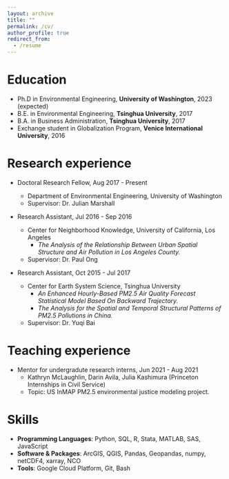 ```yaml
---
layout: archive
title: ""
permalink: /cv/
author_profile: true
redirect_from:
  - /resume
---
```


Education
======
* Ph.D in Environmental Engineering, **University of Washington**, 2023 (expected)
* B.E. in Environmental Engineering, **Tsinghua University**, 2017
* B.A. in Business Administration, **Tsinghua University**, 2017
* Exchange student in Globalization Program, **Venice International University**, 2016

Research experience
======
* Doctoral Research Fellow, Aug 2017 - Present
  * Department of Environmental Engineering, University of Washington
  * Supervisor: Dr. Julian Marshall

* Research Assistant, Jul 2016 - Sep 2016
  * Center for Neighborhood Knowledge, University of California, Los Angeles
    * <em>The Analysis of the Relationship Between Urban Spatial Structure and Air Pollution in Los Angeles County.</em>
  * Supervisor: Dr. Paul Ong

* Research Assistant, Oct 2015 - Jul 2017
  * Center for Earth System Science, Tsinghua University 
    * <em>An Enhanced Hourly-Based PM2.5 Air Quality Forecast Statistical Model Based On Backward Trajectory.</em>
    * <em>The Analysis for the Spatial and Temporal Structural Patterns of PM2.5 Pollutions in China.</em>
  * Supervisor: Dr. Yuqi Bai

  
Teaching experience
======
* Mentor for undergradute research interns, Jun 2021 - Aug 2021
  * Kathryn McLaughlin, Darin Avila, Julia Kashimura (Princeton Internships in Civil Service)
  * Topic: US InMAP PM2.5 environmental justice modeling project. 

Skills
======
* **Programming Languages**: Python, SQL, R, Stata, MATLAB, SAS, JavaScript
* **Software & Packages**: ArcGIS, QGIS, Pandas, Geopandas, numpy, netCDF4, xarray, NCO
* **Tools**: Google Cloud Platform, Git, Bash